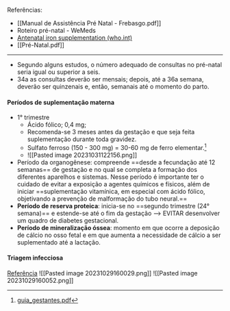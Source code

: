 Referências: 
* [[Manual de Assistência Pré Natal - Frebasgo.pdf]]
* Roteiro pré-natal - WeMeds
* [Antenatal iron supplementation (who.int)](https://www.who.int/data/nutrition/nlis/info/antenatal-iron-supplementation)
* [[Pré-Natal.pdf]]
--- 
* Segundo alguns estudos, o número adequado de consultas no pré-natal seria igual ou superior a seis.
* 34a as consultas deverão ser mensais; depois, até a 36a semana, deverão ser quinzenais e, então, semanais até o momento do parto.
#### Períodos de suplementação materna
* 1° trimestre 
	* Ácido fólico; 0,4 mg; 
	* Recomenda-se 3 meses antes da gestação e que seja feita suplementação durante toda gravidez. 
	* Sulfato ferroso (150 - 300 mg) = 30-60 mg de ferro elementar.[^1]
	* ![[Pasted image 20231031122156.png]]
* Período da organogênese: compreende ==desde a fecundação até 12 semanas== de gestação e no qual se completa a formação dos diferentes aparelhos e sistemas. Nesse período é importante ter o cuidado de evitar a exposição a agentes químicos e físicos, além de iniciar ==suplementação vitamínica, em especial com ácido fólico, objetivando a prevenção de malformação do tubo neural.== 
* __Período de reserva proteica__: inicia-se no ==segundo trimestre (24° semana)== e estende-se até o fim da gestação --> EVITAR desenvolver um quadro de diabetes gestacional.
* __Período de mineralização óssea__: momento em que ocorre a deposição de cálcio no osso fetal e em que aumenta a necessidade de cálcio a ser suplementado até a lactação.

#### Triagem infecciosa 
[Referência](https://www.as.saude.ms.gov.br/wp-content/uploads/2021/03/Treinamento-SES-Coleta-Pre-Natal.pdf)
![[Pasted image 20231029160029.png]]
![[Pasted image 20231029160052.png]]

[^1]: [guia_gestantes.pdf](http://189.28.128.100/dab/docs/portaldab/documentos/guia_gestantes.pdf)